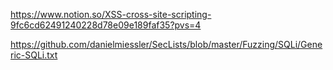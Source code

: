https://www.notion.so/XSS-cross-site-scripting-9fc6cd62491240228d78e09e189faf35?pvs=4

https://github.com/danielmiessler/SecLists/blob/master/Fuzzing/SQLi/Generic-SQLi.txt